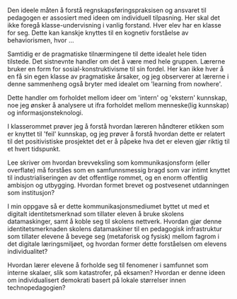 
Den ideele måten å forstå regnskapsføringspraksisen og ansvaret til pedagogen er assosiert med ideen om individuell tilpasning. Her skal det ikke foregå klasse-undervisning i vanlig forstand. Hver elev har en klasse for seg. Dette kan kanskje knyttes til en kognetiv forståelse av behaviorismen, hvor ...

Samtidig er de pragmatiske tilnærmingene til dette idealet hele tiden tilstede. Det sistnevnte handler om det å være med hele gruppen. Lærerne bruker en form for sosial-konstruktivisme til sin fordel. Her kan ikke hver å en få sin egen klasse av pragmatiske årsaker, og jeg observerer at lærerne i denne sammenheng også bryter med idealet om 'learning from nowhere'.

Dette handler om forholdet mellom ideer om 'intern' og 'ekstern' kunnskap, noe jeg ønsker å analysere ut ifra forholdet mellom menneske(lig kunnskap) og informasjonsteknologi. 


I klasserommet prøver jeg å forstå hvordan læreren håndterer etikken som er knyttet til 'feil' kunnskap, og jeg prøver å forstå hvordan dette er relatert til det positivistiske prosjektet det er å påpeke hva det er eleven gjør riktig til et hvert tidspunkt. 

Lee skriver om hvordan brevveksling som kommunikasjonsform (eller overflate) må forståes som en samfunnsmessig bragd som var intimt knyttet til industrialiseringen av det offentlige rommet, og en enorm offentlig ambisjon og utbygging. Hvordan formet brevet og postvesenet utdanningen som institusjon?

I min oppgave så er dette kommunikasjonsmediumet byttet ut med et digitalt identitetsmerknad som tillater eleven å bruke skolens datamaskinger, samt å koble seg til skolens nettverk. Hvordan gjør denne identitetsmerknaden skolens datamaskiner til en pedagogisk infrastruktur som tillater elevene å bevege seg (metaforisk og fysisk) mellom fagrom i det digitale læringsmiljøet, og hvordan former dette forståelsen om elevens individualitet? 





Hvordan lærer elevene å forholde seg til fenomener i samfunnet som interne skalaer, slik som katastrofer, på eksamen? Hvordan er denne ideen om individualisert demokrati basert på lokale størrelser innen technopedagogien?
